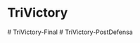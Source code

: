 ﻿# TriVictory
#   T r i V i c t o r y - F i n a l  
 #   T r i V i c t o r y - P o s t D e f e n s a  
 